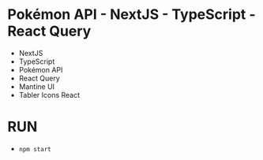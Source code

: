 # Pokémon API - NextJS - TypeScript - React Query

- NextJS
- TypeScript
- Pokémon API
- React Query
- Mantine UI
- Tabler Icons React

# RUN
- `npm start`
